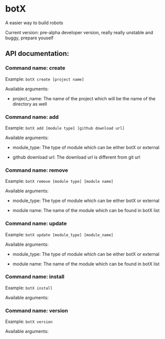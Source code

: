 # botX

A easier way to build robots

Current version: pre-alpha developer version, really really unstable and buggy, prepare youself

## API documentation: 

### Command name: create

Example: `botX create [project name]`

Available arguments: 

* project_name: The name of the project which will be the name of the directory as well

### Command name: add

Example: `botX add [module type] [github download url]`

Available arguments: 

* module_type: The type of module which can be either botX or external

* github download url: The download url is different from git url

### Command name: remove

Example: `botX remove [module type] [module name]`

Available arguments: 

* module_type: The type of module which can be either botX or external

* module name: The name of the module which can be found in botX list

### Command name: update

Example: `botX update [module_type] [module_name]`

Available arguments: 

* module_type: The type of module which can be either botX or external

* module name: The name of the module which can be found in botX list

### Command name: install

Example: `botX install`

Available arguments: 

### Command name: version

Example: `botX version`

Available arguments: 

